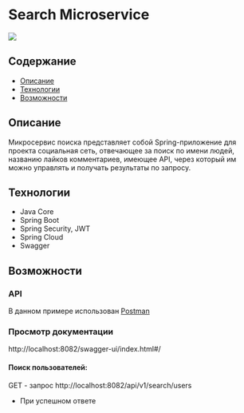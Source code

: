 # Search Microservice

![](image/1.png)


## Содержание
- [Описание](#Описание)
- [Технологии](#технологии)
- [Возможности](#Возможности)

## Описание
Микросервис поиска представляет собой Spring-приложение для проекта социальная сеть, отвечающее за поиск по имени людей, названию лайков комментариев, имеющее API, через который им можно управлять и получать результаты по запросу.

## Технологии
- Java Core
- Spring Boot
- Spring Security, JWT
- Spring Cloud
- Swagger

## Возможности

### API
В данном примере использован [Postman](https://www.postman.com/downloads/)

### Просмотр документации
http://localhost:8082/swagger-ui/index.html#/

#### Поиск пользователей:
GET - запрос http://localhost:8082/api/v1/search/users

- При успешном ответе


